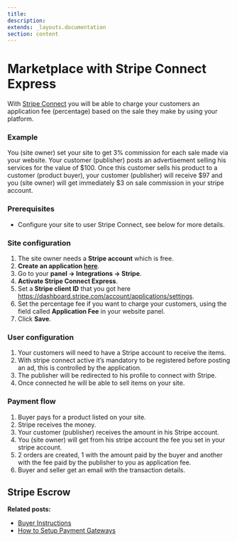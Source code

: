 ```yaml
---
title:
description:
extends: _layouts.documentation
section: content
---
```


# Marketplace with Stripe Connect Express

With  [Stripe Connect](https://stripe.com/connect)  you will be able to charge your customers an application fee (percentage) based on the sale they make by using your platform.

### Example

You (site owner) set your site to get 3% commission for each sale made via your website. Your customer (publisher) posts an advertisement selling his services for the value of $100. Once this customer sells his product to a customer (product buyer), your customer (publisher) will receive $97 and you (site owner) will get immediately $3 on sale commission in your stripe account.

### Prerequisites

-   Configure your site to user Stripe Connect, see below for more details.

### Site configuration

1.  The site owner needs a  **Stripe account**  which is free.
2.  **Create an application  [here](https://dashboard.stripe.com/account/applications/settings)**.
4.  Go to your  **panel -> Integrations -> Stripe**.
5.  **Activate Stripe Connect Express**.
6.  Set a  **Stripe client ID**  that you got here https://dashboard.stripe.com/account/applications/settings.
7.  Set the percentage fee if you want to charge your customers, using the field called  **Application Fee**  in your website panel.
8.  Click  **Save**.

### User configuration

1.  Your customers will need to have a Stripe account to receive the items.
2.  With stripe connect active it’s mandatory to be registered before posting an ad, this is controlled by the application.
3.  The publisher will be redirected to his profile to connect with Stripe.
4.  Once connected he will be able to sell items on your site.

### Payment flow

1.  Buyer pays for a product listed on your site.
2.  Stripe receives the money.
3.  Your customer (publisher) receives the amount in his Stripe account.
4.  You (site owner) will get from his stripe account the fee you set in your stripe account.
5.  2 orders are created, 1 with the amount paid by the buyer and another with the fee paid by the publisher to you as application fee.
6.  Buyer and seller get an email with the transaction details.

## Stripe Escrow

**Related posts:**

-   [Buyer Instructions](custom-fields-buyer-instructions)
-   [How to Setup Payment Gateways](payment-set-up-payment-gateways)
